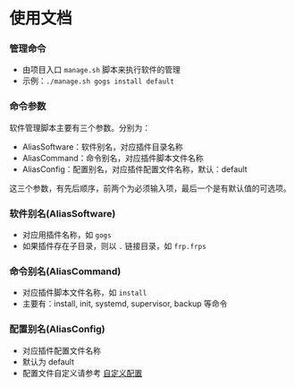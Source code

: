 使用文档
======

### 管理命令
- 由项目入口 `manage.sh` 脚本来执行软件的管理
- 示例：`./manage.sh gogs install default`

### 命令参数
软件管理脚本主要有三个参数。分别为：

- AliasSoftware：软件别名，对应插件目录名称
- AliasCommand：命令别名，对应插件脚本文件名称
- AliasConfig：配置别名，对应插件配置文件名称，默认：default

这三个参数，有先后顺序，前两个为必须输入项，最后一个是有默认值的可选项。

### 软件别名(AliasSoftware)
- 对应用插件名称，如 `gogs`
- 如果插件存在子目录，则以 `.` 链接目录，如 `frp.frps`

### 命令别名(AliasCommand)
- 对应插件脚本文件名称，如 `install`
- 主要有：install, init, systemd, supervisor, backup 等命令

### 配置别名(AliasConfig)
- 对应插件配置文件名称
- 默认为 default
- 配置文件自定义请参考 [自定义配置](自定义配置.md)
